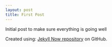 ```yaml
---
layout: post
title: First Post
---
```


Initial post to make sure everything is going well

Created using: [Jekyll Now repository](https://github.com/barryclark/jekyll-now) on GitHub.
